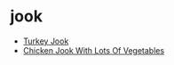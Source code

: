 # jook

 * [Turkey Jook](../index/t/turkey-jook-350588.json)
 * [Chicken Jook With Lots Of Vegetables](../index/c/chicken-jook-with-lots-of-vegetables.json)
